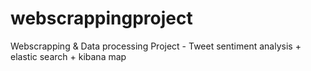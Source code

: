 # webscrappingproject
Webscrapping &amp; Data processing Project - Tweet sentiment analysis + elastic search + kibana map
